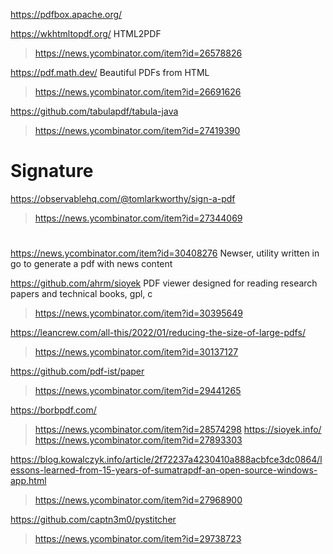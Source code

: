 https://pdfbox.apache.org/

https://wkhtmltopdf.org/ HTML2PDF
> https://news.ycombinator.com/item?id=26578826


https://pdf.math.dev/ Beautiful PDFs from HTML
> https://news.ycombinator.com/item?id=26691626

https://github.com/tabulapdf/tabula-java
> https://news.ycombinator.com/item?id=27419390

# Signature
https://observablehq.com/@tomlarkworthy/sign-a-pdf
> https://news.ycombinator.com/item?id=27344069

#
https://news.ycombinator.com/item?id=30408276 Newser, utility written in go to generate a pdf with news content

https://github.com/ahrm/sioyek PDF viewer designed for reading research papers and technical books, gpl, c
> https://news.ycombinator.com/item?id=30395649

https://leancrew.com/all-this/2022/01/reducing-the-size-of-large-pdfs/
> https://news.ycombinator.com/item?id=30137127

https://github.com/pdf-ist/paper
> https://news.ycombinator.com/item?id=29441265

https://borbpdf.com/
> https://news.ycombinator.com/item?id=28574298
https://sioyek.info/
> https://news.ycombinator.com/item?id=27893303

https://blog.kowalczyk.info/article/2f72237a4230410a888acbfce3dc0864/lessons-learned-from-15-years-of-sumatrapdf-an-open-source-windows-app.html
> https://news.ycombinator.com/item?id=27968900

https://github.com/captn3m0/pystitcher
> https://news.ycombinator.com/item?id=29738723